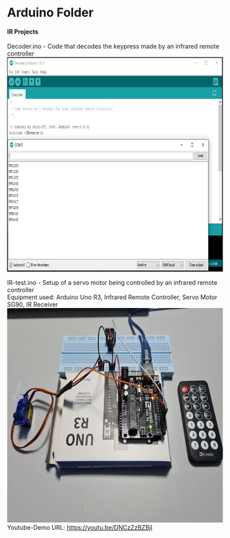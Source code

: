 # Arduino Folder

**IR Projects** <br/><br/>
Decoder.ino - Code that decodes the keypress made by an infrared remote controller <br/>
<img src="https://github.com/LawZHRobin/Projects/raw/main/Arduino/Images/Decode.PNG" width="750" height="500"><br/>

IR-test.ino - Setup of a servo motor being controlled by an infrared remote controller <br/>
Equipment used: Arduino Uno R3, Infrared Remote Controller, Servo Motor SG90, IR Receiver <br/>
<img src="https://github.com/LawZHRobin/Projects/raw/main/Arduino/Images/IR-setup.jpg" width="750" height="500"> <br/>
Youtube-Demo URL: https://youtu.be/DNCzZzBZBjI <br/>
